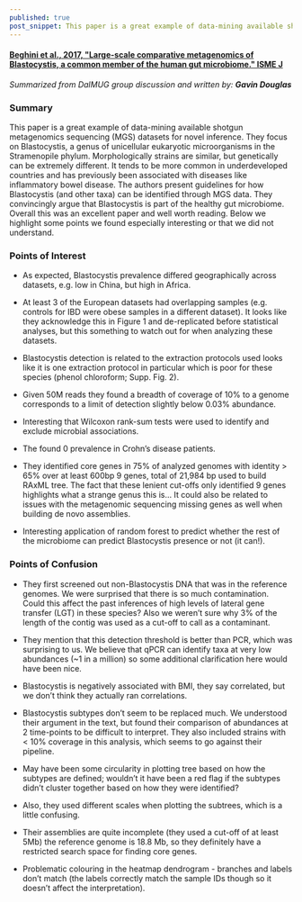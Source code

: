 ```yaml
---
published: true
post_snippet: This paper is a great example of data-mining available shotgun metagenomics sequencing (MGS) datasets for novel inference. They focus on Blastocystis, a genus of unicellular eukaryotic microorganisms in the Stramenopile phylum. Morphologically strains are similar, but genetically can be extremely different.
---
```

 
#### [Beghini et al., 2017, "Large-scale comparative metagenomics of Blastocystis, a common member of the human gut microbiome." ISME J](https://www.nature.com/ismej/journal/vaop/ncurrent/full/ismej2017139a.html)

_Summarized from DalMUG group discussion and written by:
**Gavin Douglas**_

### Summary
This paper is a great example of data-mining available shotgun metagenomics sequencing (MGS) datasets for novel inference. They focus on Blastocystis, a genus of unicellular eukaryotic microorganisms in the Stramenopile phylum. Morphologically strains are similar, but genetically can be extremely different. It tends to be more common in underdeveloped countries and has previously been associated with diseases like inflammatory bowel disease. The authors present guidelines for how Blastocystis (and other taxa) can be identified through MGS data. They convincingly argue that Blastocystis is part of the healthy gut microbiome. Overall this was an excellent paper and well worth reading. Below we highlight some points we found especially interesting or that we did not understand.

### Points of Interest
- As expected, Blastocystis prevalence differed geographically across datasets, e.g. low in China, but high in Africa.

- At least 3 of the European datasets had overlapping samples (e.g. controls for IBD were obese samples in a different dataset). It looks like they acknowledge this in Figure 1 and de-replicated before statistical analyses, but this something to watch out for when analyzing these datasets.

- Blastocystis detection is related to the extraction protocols used  looks like it is one extraction protocol in particular which is poor for these species (phenol chloroform; Supp. Fig. 2).

- Given 50M reads they found a breadth of coverage of 10% to a genome corresponds to a limit of detection slightly below 0.03% abundance.

- Interesting that Wilcoxon rank-sum tests were used to identify and exclude microbial associations.

- The found 0 prevalence in Crohn’s disease patients.

- They identified core genes in 75% of analyzed genomes with identity > 65% over at least 600bp  9 genes, total of 21,984 bp used to build RAxML tree. The fact that these lenient cut-offs only identified 9 genes highlights what a strange genus this is… It could also be related to issues with the metagenomic sequencing missing genes as well when building de novo assemblies.

- Interesting application of random forest to predict whether the rest of the microbiome can predict Blastocystis presence or not (it can!).

### Points of Confusion
- They first screened out non-Blastocystis DNA that was in the reference genomes. We were surprised that there is so much contamination. Could this affect the past inferences of high levels of lateral gene transfer (LGT) in these species? Also we weren’t sure why 3% of the length of the contig was used as a cut-off to call as a contaminant.

- They mention that this detection threshold is better than PCR, which was surprising to us. We believe that qPCR can identify taxa at very low abundances (~1 in a million) so some additional clarification here would have been nice.

- Blastocystis is negatively associated with BMI, they say correlated, but we don’t think they actually ran correlations.

- Blastocystis subtypes don’t seem to be replaced much. We understood their argument in the text, but found their comparison of abundances at 2 time-points to be difficult to interpret. They also included strains with < 10% coverage in this analysis, which seems to go against their pipeline.

- May have been some circularity in plotting tree based on how the subtypes are defined; wouldn’t it have been a red flag if the subtypes didn’t cluster together based on how they were identified?

- Also, they used different scales when plotting the subtrees, which is a little confusing.

- Their assemblies are quite incomplete (they used a cut-off of at least 5Mb) the reference genome is 18.8 Mb, so they definitely have a restricted search space for finding core genes.

- Problematic colouring in the heatmap dendrogram - branches and labels don’t match (the labels correctly match the sample IDs though so it doesn’t affect the interpretation).


